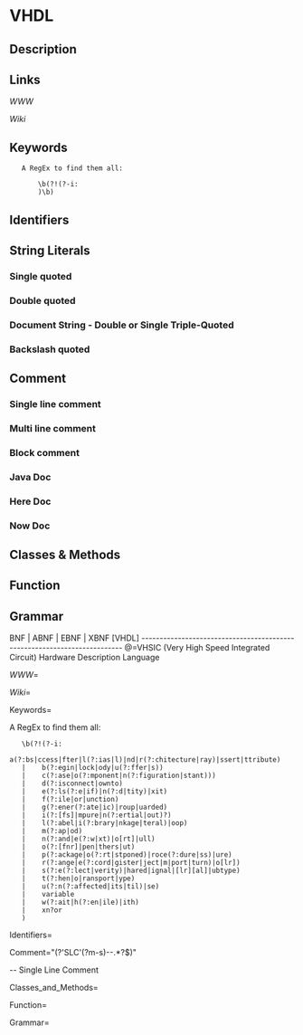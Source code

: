 
# VHDL

## Description


## Links

_WWW_

_Wiki_


## Keywords
~~~
   A RegEx to find them all:

       \b(?!(?-i:
       )\b)
~~~


## Identifiers


## String Literals

### Single quoted

### Double quoted

### Document String - Double or Single Triple-Quoted

### Backslash quoted


## Comment

### Single line comment

### Multi line comment

### Block comment

### Java Doc

### Here Doc

### Now Doc


## Classes & Methods


## Function


## Grammar

BNF | ABNF | EBNF | XBNF
[VHDL] -------------------------------------------------------------------------
@=VHSIC (Very High Speed Integrated Circuit) Hardware Description Language

_WWW_=

_Wiki_=

Keywords=

   A RegEx to find them all:

       \b(?!(?-i:
       	a(?:bs|ccess|fter|l(?:ias|l)|nd|r(?:chitecture|ray)|ssert|ttribute)
       |	b(?:egin|lock|ody|u(?:ffer|s))
       |	c(?:ase|o(?:mponent|n(?:figuration|stant)))
       |	d(?:isconnect|ownto)
       |	e(?:ls(?:e|if)|n(?:d|tity)|xit)
       |	f(?:ile|or|unction)
       |	g(?:ener(?:ate|ic)|roup|uarded)
       |	i(?:[fs]|mpure|n(?:ertial|out)?)
       |	l(?:abel|i(?:brary|nkage|teral)|oop)
       |	m(?:ap|od)
       |	n(?:and|e(?:w|xt)|o[rt]|ull)
       |	o(?:[fnr]|pen|thers|ut)
       |	p(?:ackage|o(?:rt|stponed)|roce(?:dure|ss)|ure)
       |	r(?:ange|e(?:cord|gister|ject|m|port|turn)|o[lr])
       |	s(?:e(?:lect|verity)|hared|ignal|[lr][al]|ubtype)
       |	t(?:hen|o|ransport|ype)
       |	u(?:n(?:affected|its|til)|se)
       |	variable
       |	w(?:ait|h(?:en|ile)|ith)
       |	xn?or
       )

Identifiers=

Comment="(?'SLC'(?m-s)--.*?$)"

   -- Single Line Comment

Classes_and_Methods=

Function=

Grammar=

   <parser
       id="vhdl_syntax" displayName="VHDL" version="1.0.0.0"
       commentExpr="(?'SLC'(?m-s)--.*?$)" >
     <function
         mainExpr="^[\t ]*\w+\s*:\s*(entity\s+)?(\w+\.)?\w+\s+(\w+\s+)?(generic|port)\s+map"
         displayMode="$functionName" >
       <functionName>
         <nameExpr expr="\w+" />
       </functionName>
     </function>
   </parser>


